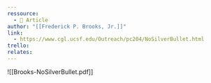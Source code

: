 ```yaml
---
ressource:
  - 📰 Article
author: "[[Frederick P. Brooks, Jr.]]"
link:
  - https://www.cgl.ucsf.edu/Outreach/pc204/NoSilverBullet.html
trello: 
relates:
---
```

![[Brooks-NoSilverBullet.pdf]]